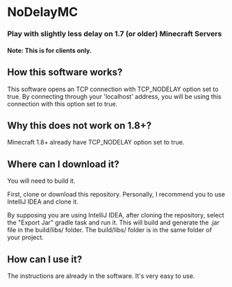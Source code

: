 # NoDelayMC

### Play with slightly less delay on 1.7 (or older) Minecraft Servers
#### Note: This is for clients only.

## How this software works?
This software opens an TCP connection with TCP_NODELAY option set to true.
By connecting through your 'localhost' address, you will be using this connection with this option set to true.

## Why this does not work on 1.8+?
Minecraft 1.8+ already have TCP_NODELAY option set to true.

## Where can I download it?
You will need to build it.

First, clone or download this repository. Personally, I recommend you to use IntelliJ IDEA and clone it. 

By supposing you are using IntelliJ IDEA, after cloning the repository, select the "Export Jar" gradle task and run it.
This will build and generate the .jar file in the build/libs/ folder. The build/libs/ folder is in the same folder of your project.

## How can I use it?
The instructions are already in the software. It's very easy to use.
